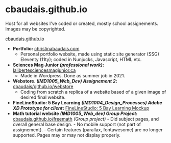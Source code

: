 # cbaudais.github.io

Host for all websites I've coded or created, mostly school assignements. Images may be copyrighted.

[cbaudais.github.io](https://cbaudais.github.io/)

- **Portfolio:** <a href="https://christinabaudais.com/" target="_blank" rel="noopener noreferrer">christinabaudais.com</a>
  - Personal portfolio website, made using static site generator (SSG) Eleventy (11ty); coded in Nunjucks, Javascript, HTML etc.
- **Sciences Mag Junior _(professional work)_:** <a href="https://lalibertesciencesmagjunior.ca/" target="_blank" rel="noopener noreferrer">lalibertesciencesmagjunior.ca</a>
  - Made in Wordpress. Done as summer job in 2021.
- **Webstore. _(IMD1005_Web_Dev) Assignement 2_:** <a href="https://cbaudais.github.io/webstore/index.html" target="_blank" rel="noopener noreferrer">cbaudais/github.io/webstore</a>
  - Coding from scratch a replica of a website based of a given image of desired final website.
- **FineLineStudio: 5 Bay Learning _(IMD1004_Design_Processes) Adobe XD Prototype for client_:** <a href="https://xd.adobe.com/view/7641b9d2-6d2e-4fda-644a-14059b5afb91-0070/screen/77d39429-0f34-4b39-a522-0d7c8f9065af?fullscreen" target="_blank" rel="noopener noreferrer">FineLineStudio: 5 Bay Learning Mockup</a>
- **Math tutorial website _(IMD1005_Web_dev) Group Project_:** <a href="https://cbaudais.github.io/freemath/Home.html" target="_blank" rel="noopener noreferrer">cbaudais.github.io/freemath</a> <i>(Group project)</i> - Did subject pages, and overall general base design. - No mobile support (not part of assignement). - Certain features (parallax, fontawesome) are no longer supported. Pages may or may not display properly.
  <!-- - <a href="https://warriorwildpaw.wixsite.com/wildyartsy" target="_blank">Wix Portfolio</a> <i>(for Algonquin College courses)</i> -->
  <!-- - <a href="http://wildyartsy.myartsonline.com/website/home.html" target="_blank">Mini portfolio project</a> -->
